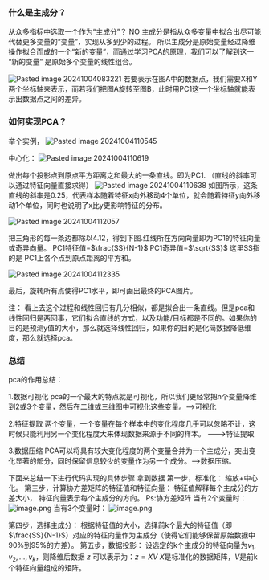 ### 什么是主成分？
从众多指标中选取一个作为“主成分”？ NO
主成分是指从众多变量中拟合出尽可能代替更多变量的“变量”，实现从多到少的过程。
所以主成分是原始变量经过降维操作拟合而成的一个“新的变量”，而通过学习PCA的原理，我们可以了解到这一 “新的变量” 是原始多个变量的线性组合。

![Pasted image 20241004083221](https://erin-53347-1330131220.cos.ap-guangzhou.myqcloud.com/202410101040446.png)
若要表示在图A中的数据点，我们需要X和Y两个坐标轴来表示，而若我们把图A旋转至图B，此时用PC1这一个坐标轴就能表示出数据点之间的差异。


### 如何实现PCA？ 

举个实例，
![Pasted image 20241004110545](https://erin-53347-1330131220.cos.ap-guangzhou.myqcloud.com/202410101040382.png)

中心化：
![Pasted image 20241004110619](https://erin-53347-1330131220.cos.ap-guangzhou.myqcloud.com/202410101040545.png)

做出每个投影点到原点平方距离之和最大的一条直线。即为PC1. （直线的斜率可以通过特征向量直接求得）
![Pasted image 20241004110638](https://erin-53347-1330131220.cos.ap-guangzhou.myqcloud.com/202410101040807.png)
如图所示，这条直线的斜率是0.25，代表样本随着特征x向外移动4个单位，就会随着特征y向外移动1个单位，同时也说明了x比y更影响特征的分布。



![Pasted image 20241004112057](https://erin-53347-1330131220.cos.ap-guangzhou.myqcloud.com/202410101041562.png)


把三角形的每一条边都除以4.12，得到下图.红线所在方向向量即为PC1的特征向量或奇异向量。
PC1特征值=$\frac{SS}{N-1}$
PC1奇异值=$\sqrt{SS}$
这里SS指的是 PC1上各个点到原点距离的平方和。

![Pasted image 20241004112335](https://erin-53347-1330131220.cos.ap-guangzhou.myqcloud.com/202410101041481.png)

最后，旋转所有点使得PC1水平，即可画出最终的PCA图片。

注：
看上去这个过程和线性回归有几分相似，都是拟合出一条直线。但是pca和线性回归是两回事，它们拟合直线的方式，以及功能/目标都是不同的。如果你的目的是预测y值的大小，那么就选择线性回归，如果你的目的是化简数据降低维度，那么就选择pca。

### 总结

pca的作用总结：

1.数据可视化
pca的一个最大的特点就是可视化，所以我们更经常把n个变量降维到2或3个变量，然后在二维或三维图中可视化这些变量。-->可视化

2.特征提取
两个变量，一个变量在每个样本中的变化程度几乎可以忽略不计，这时候只能利用另一个变化程度大来体现数据来源于不同的样本。  --->特征提取

3.数据压缩
PCA可以将具有较大变化程度的两个变量合并为一个主成分，突出变化显著的部分，同时保留信息较少的变量作为另一个成分。-->数据压缩。


下面来总结一下进行代码实现的具体步骤
拿到数据
第一步，标准化：
	 缩放+中心化。
第三步，计算协方差矩阵的特征值和特征向量：
	特征值解释每个主成分的方差大小，
	特征向量表示每个主成分的方向。
Ps:协方差矩阵
当有2个变量时：
![image.png](https://erin-53347-1330131220.cos.ap-guangzhou.myqcloud.com/202410130928899.png)
当有3个变量时：
![image.png](https://erin-53347-1330131220.cos.ap-guangzhou.myqcloud.com/202410130928359.png)


第四步，选择主成分：
	 根据特征值的大小，选择前k个最大的特征值（即$\frac{SS}{N-1}$）对应的特征向量作为主成分（使得它们能够保留原始数据中90%到95%的方差）。
第五步，数据投影：
	 设选定的k个主成分的特征向量为$v_1,v_2,\dots,v_k$，则降维后数据 $z$ 可以表示为：$z=XV$
	 $X$是标准化的数据矩阵，$V$是前k个特征向量组成的矩阵。


